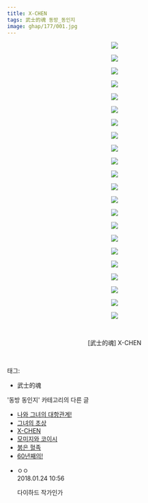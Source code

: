 ```yaml
---
title: X-CHEN
tags: 武士的魂 동방_동인지
image: ghap/177/001.jpg
---
```

<div class="article">
<p style="text-align: center; clear: none; float: none;"><img src="{{ site.nasurl }}/ghap/177/001.jpg"/></p>
<p style="text-align: center; clear: none; float: none;"><img src="{{ site.nasurl }}/ghap/177/002.jpg"/></p>
<p style="text-align: center; clear: none; float: none;"><img src="{{ site.nasurl }}/ghap/177/003.jpg"/></p>
<p style="text-align: center; clear: none; float: none;"><img src="{{ site.nasurl }}/ghap/177/004.jpg"/></p>
<p style="text-align: center; clear: none; float: none;"><img src="{{ site.nasurl }}/ghap/177/005.jpg"/></p>
<p style="text-align: center; clear: none; float: none;"><img src="{{ site.nasurl }}/ghap/177/006.jpg"/></p>
<p style="text-align: center; clear: none; float: none;"><img src="{{ site.nasurl }}/ghap/177/007.jpg"/></p>
<p style="text-align: center; clear: none; float: none;"><img src="{{ site.nasurl }}/ghap/177/008.jpg"/></p>
<p style="text-align: center; clear: none; float: none;"><img src="{{ site.nasurl }}/ghap/177/009.jpg"/></p>
<p style="text-align: center; clear: none; float: none;"><img src="{{ site.nasurl }}/ghap/177/010.jpg"/></p>
<p style="text-align: center; clear: none; float: none;"><img src="{{ site.nasurl }}/ghap/177/011.jpg"/></p>
<p style="text-align: center; clear: none; float: none;"><img src="{{ site.nasurl }}/ghap/177/012.jpg"/></p>
<p style="text-align: center; clear: none; float: none;"><img src="{{ site.nasurl }}/ghap/177/013.jpg"/></p>
<p style="text-align: center; clear: none; float: none;"><img src="{{ site.nasurl }}/ghap/177/014.jpg"/></p>
<p style="text-align: center; clear: none; float: none;"><img src="{{ site.nasurl }}/ghap/177/015.jpg"/></p>
<p style="text-align: center; clear: none; float: none;"><img src="{{ site.nasurl }}/ghap/177/016.jpg"/></p>
<p style="text-align: center; clear: none; float: none;"><img src="{{ site.nasurl }}/ghap/177/017.jpg"/></p>
<p style="text-align: center; clear: none; float: none;"><img src="{{ site.nasurl }}/ghap/177/018.jpg"/></p>
<p style="text-align: center; clear: none; float: none;"><img src="{{ site.nasurl }}/ghap/177/019.jpg"/></p>
<p style="text-align: center; clear: none; float: none;"><img src="{{ site.nasurl }}/ghap/177/020.jpg"/></p>
<p style="text-align: center; clear: none; float: none;"><img src="{{ site.nasurl }}/ghap/177/021.jpg"/></p>
<p style="text-align: center; clear: none; float: none;"><img src="{{ site.nasurl }}/ghap/177/022.jpg"/></p>
<p style="text-align: center; clear: none; float: none;"><br/></p>
<p style="text-align: center; clear: none; float: none;">[武士的魂] X-CHEN</p>
<p><br/></p>
</div><div class="tagTrail">
<p>태그: </p>
<ul>
<li>武士的魂</li>
</ul>
</div><div class="another">
<p>'동방 동인지' 카테고리의 다른 글</p>
<ul>
<li><a href="/2016-06-18-ghap_179">나와 그녀의 대항관계!</a></li>
<li><a href="/2016-06-18-ghap_178">그녀의 초상</a></li>
<li><a href="/2016-06-18-ghap_177">X-CHEN</a></li>
<li><a href="/2016-06-18-ghap_176">모미지와 코이시</a></li>
<li><a href="/2016-06-18-ghap_175">붉은 혈족</a></li>
<li><a href="/2016-06-18-ghap_174">60년째의!</a></li>
</ul>
</div><div class="cb_module cb_fluid">
<div class="cb_wrt cb_profile">
<div class="comment">
<ul>
<li class="cb_thumb_off" id="comment15181699">
<div class="cb_comment_area">
<div class="cb_info_area">
<div class="cb_section">
<span class="cb_nick_name">ㅇㅇ</span>
</div>
<div class="cb_section">
<span class="cb_date">2018.01.24 10:56 </span>
</div>
</div>
<div class="cb_dsc_comment">
<p class="cb_dsc">
											다이하드 작가인가
										</p>
</div>
</div></li>
</ul>
</div>
</div><!-- commentList close -->
</div>